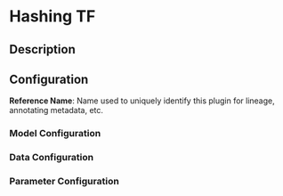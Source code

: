 
# Hashing TF

## Description

## Configuration
**Reference Name**: Name used to uniquely identify this plugin for lineage, annotating metadata, etc.

### Model Configuration

### Data Configuration

### Parameter Configuration